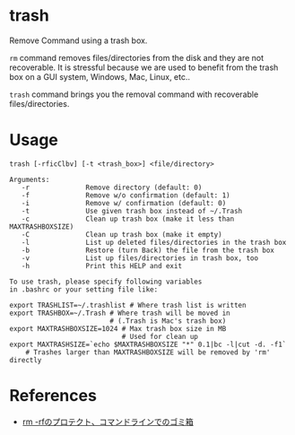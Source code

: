 trash
=====

Remove Command using a trash box.

`rm` command removes files/directories from the disk and they are not recoverable.
It is stressful because we are used to benefit from the trash box on a GUI system, Windows, Mac, Linux, etc..

`trash` command brings you the removal command with recoverable files/directories.

# Usage

    trash [-rficClbv] [-t <trash_box>] <file/directory>
    
    Arguments:
       -r              Remove directory (default: 0)
       -f              Remove w/o confirmation (default: 1)
       -i              Remove w/ confirmation (default: 0)
       -t              Use given trash box instead of ~/.Trash
       -c              Clean up trash box (make it less than MAXTRASHBOXSIZE)
       -C              Clean up trash box (make it empty)
       -l              List up deleted files/directories in the trash box
       -b              Restore (turn Back) the file from the trash box
       -v              List up files/directories in trash box, too
       -h              Print this HELP and exit
    
    To use trash, please specify following variables
    in .bashrc or your setting file like:
    
    export TRASHLIST=~/.trashlist # Where trash list is written
    export TRASHBOX=~/.Trash # Where trash will be moved in
                             # (.Trash is Mac's trash box)
    export MAXTRASHBOXSIZE=1024 # Max trash box size in MB
                                # Used for clean up
    export MAXTRASHSIZE=`echo $MAXTRASHBOXSIZE "*" 0.1|bc -l|cut -d. -f1`
        # Trashes larger than MAXTRASHBOXSIZE will be removed by 'rm' directly

# References

* [rm -rfのプロテクト、コマンドラインでのゴミ箱](http://rcmdnk.github.io/blog/2013/04/23/computer-bash-linux-mac/)

